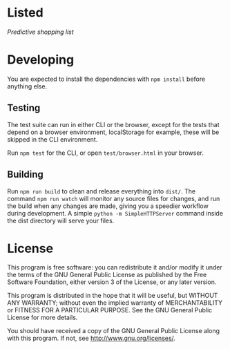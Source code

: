 # Listed

_Predictive shopping list_

# Developing

You are expected to install the dependencies with `npm install` before anything else. 

## Testing

The test suite can run in either CLI or the browser, except for the tests that depend on a browser environment, localStorage for example, these will be skipped in the CLI environment.

Run `npm test` for the CLI, or open `test/browser.html` in your browser.

## Building

Run `npm run build` to clean and release everything into `dist/`. The command `npm run watch` will monitor any source files for changes, and run the build when any changes are made, giving you a speedier workflow during development. A simple `python -m SimpleHTTPServer` command inside the dist directory will serve your files.

# License

This program is free software: you can redistribute it and/or modify it under the terms of the GNU General Public License as published by the Free Software Foundation, either version 3 of the License, or any later version.

This program is distributed in the hope that it will be useful, but WITHOUT ANY WARRANTY; without even the implied warranty of MERCHANTABILITY or FITNESS FOR A PARTICULAR PURPOSE. See the GNU General Public License for more details.

You should have received a copy of the GNU General Public License along with this program. If not, see http://www.gnu.org/licenses/.

